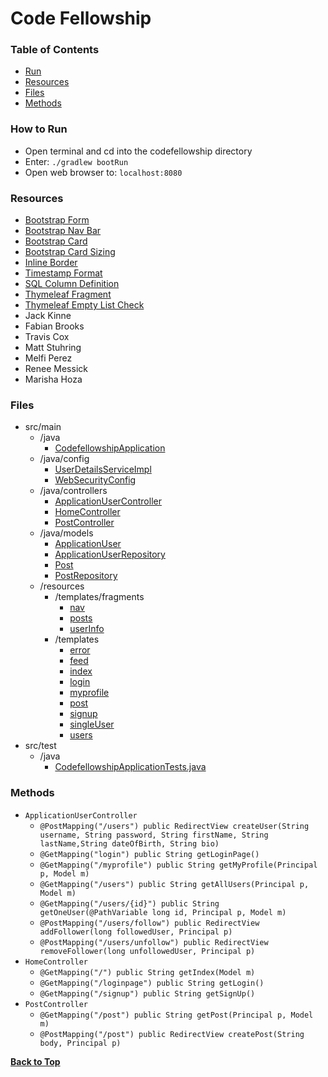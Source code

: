 <a name="top"></a>
# Code Fellowship

### Table of Contents
* [Run](#run)
* [Resources](#resources)
* [Files](#files)
* [Methods](#methods)

<a name="run"></a>
### How to Run
* Open terminal and cd into the codefellowship directory
* Enter: `./gradlew bootRun`
* Open web browser to: `localhost:8080`

<a name="resources"></a>
### Resources
* [Bootstrap Form](https://getbootstrap.com/docs/4.3/components/forms/)
* [Bootstrap Nav Bar](https://getbootstrap.com/docs/4.3/components/navbar/#nav)
* [Bootstrap Card](https://getbootstrap.com/docs/4.3/components/card/)
* [Bootstrap Card Sizing](https://getbootstrap.com/docs/4.3/components/card/#sizing)
* [Inline Border](https://developer.mozilla.org/en-US/docs/Web/CSS/border-inline-style)
* [Timestamp Format](https://stackoverflow.com/questions/35170620/format-java-sql-timestamp-into-a-string/35170693)
* [SQL Column Definition](https://docs.oracle.com/javaee/5/api/javax/persistence/Column.html#columnDefinition())
* [Thymeleaf Fragment](https://www.baeldung.com/spring-thymeleaf-fragments)
* [Thymeleaf Empty List Check](https://stackoverflow.com/questions/33106391/how-to-check-if-list-is-empty-using-thymeleaf)
* Jack Kinne
* Fabian Brooks
* Travis Cox
* Matt Stuhring
* Melfi Perez
* Renee Messick
* Marisha Hoza

<a name="files"></a>
### Files
* src/main
  * /java
    * [CodefellowshipApplication](./src/main/java/com/nparo/codefellowship/CodefellowshipApplication.java)
  * /java/config
    * [UserDetailsServiceImpl](./src/main/java/com/nparo/codefellowship/config/UserDetailsServiceImpl.java)
    * [WebSecurityConfig](./src/main/java/com/nparo/codefellowship/config/WebSecurityConfig.java)
  * /java/controllers
    * [ApplicationUserController](./src/main/java/com/nparo/codefellowship/controllers/ApplicationUserController.java)
    * [HomeController](./src/main/java/com/nparo/codefellowship/controllers/HomeController.java)
    * [PostController](./src/main/java/com/nparo/codefellowship/controllers/PostController.java)
  * /java/models
    * [ApplicationUser](./src/main/java/com/nparo/codefellowship/models/ApplicationUser.java)
    * [ApplicationUserRepository](./src/main/java/com/nparo/codefellowship/models/ApplicationUserRepository.java)
    * [Post](./src/main/java/com/nparo/codefellowship/models/Post.java)
    * [PostRepository](./src/main/java/com/nparo/codefellowship/models/PostRepository.java)
  * /resources
    * /templates/fragments
      * [nav](./src/main/resources/templates/fragments/nav.html)
      * [posts](./src/main/resources/templates/fragments/posts.html)
      * [userInfo](./src/main/resources/templates/fragments/userInfo.html)
    * /templates
      * [error](./src/main/resources/templates/error.html)
      * [feed](./src/main/resources/templates/feed.html)
      * [index](./src/main/resources/templates/index.html)
      * [login](./src/main/resources/templates/login.html)
      * [myprofile](./src/main/resources/templates/myprofile.html)
      * [post](./src/main/resources/templates/post.html)
      * [signup](./src/main/resources/templates/signup.html)
      * [singleUser](./src/main/resources/templates/singleUser.html)
      * [users](./src/main/resources/templates/users.html)
* src/test
  * /java
    * [CodefellowshipApplicationTests.java](./src/test/java/com/nparo/codefellowship/CodefellowshipApplicationTests.java)

<a name="methods"></a>
### Methods
* `ApplicationUserController`
  * `@PostMapping("/users") public RedirectView createUser(String username, String password, String firstName, String lastName,String dateOfBirth, String bio)`
  * `@GetMapping("login") public String getLoginPage()`
  * `@GetMapping("/myprofile") public String getMyProfile(Principal p, Model m)`
  * `@GetMapping("/users") public String getAllUsers(Principal p, Model m)`
  * `@GetMapping("/users/{id}") public String getOneUser(@PathVariable long id, Principal p, Model m)`
  * `@PostMapping("/users/follow") public RedirectView addFollower(long followedUser, Principal p)`
  * `@PostMapping("/users/unfollow") public RedirectView removeFollower(long unfollowedUser, Principal p)`
* `HomeController`
  * `@GetMapping("/") public String getIndex(Model m)`
  * `@GetMapping("/loginpage") public String getLogin()`
  * `@GetMapping("/signup") public String getSignUp()`
* `PostController`
  * `@GetMapping("/post") public String getPost(Principal p, Model m)`
  * `@PostMapping("/post") public RedirectView createPost(String body, Principal p)`

**[Back to Top](#top)**
